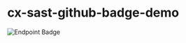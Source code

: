 # cx-sast-github-badge-demo

![Endpoint Badge](https://img.shields.io/endpoint?url=https%3A%2F%2F0676-54-86-52-173.ngrok-free.app%2Fbadge%2F16)
